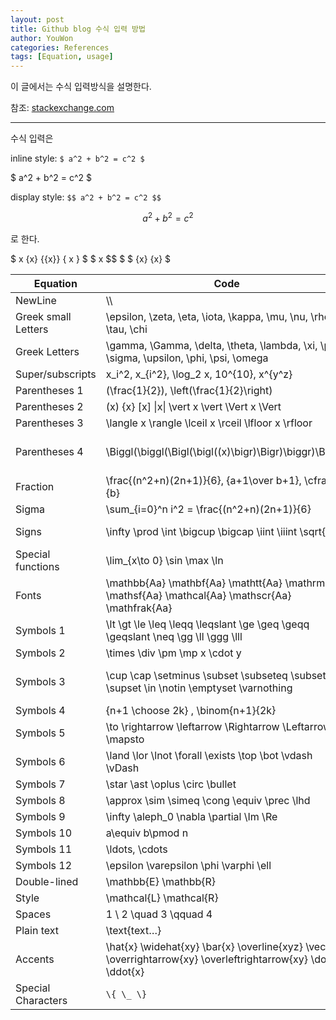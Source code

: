 ```yaml
---
layout: post
title: Github blog 수식 입력 방법
author: YouWon
categories: References
tags: [Equation, usage]
---
```


이 글에서는 수식 입력방식을 설명한다.

참조: [stackexchange.com](https://math.meta.stackexchange.com/questions/5020/mathjax-basic-tutorial-and-quick-reference)

---

수식 입력은

inline style: `$ a^2 + b^2 = c^2 $`

$ a^2 + b^2 = c^2 $

display style: `$$ a^2 + b^2 = c^2 $$`

$$ a^2 + b^2 = c^2 $$

로 한다.

$ x {x} {{x}} \{ x \} $
$ x $$ $
$ {x} \{x\} $

Equation          | Code                                                           | Display
-------           | --------                                                       | --------
NewLine           | \\\\                                                             | $ \\ $
Greek small Letters     | \epsilon, \zeta, \eta, \iota, \kappa, \mu, \nu, \rho, \tau, \chi              | $ \epsilon, \zeta, \eta, \iota, \kappa, \mu, \nu, \rho, \tau, \chi $
Greek Letters | \gamma, \Gamma, \delta, \theta, \lambda, \xi, \pi, \sigma, \upsilon, \phi, \psi, \omega | $ \gamma, \Gamma, \delta, \theta, \lambda, \xi, \pi, \sigma, \upsilon, \phi, \psi, \omega $
Super/subscripts  | x_i^2, x_{i^2}, \log_2 x, 10^{10}, x^{y^z}                     | $ x_i^2, x_{i^2}, \log_2 x, 10^{10}, x^{y^z} $
Parentheses 1     | (\frac{1}{2}), \left(\frac{1}{2}\right)                        | $ (\frac{1}{2}), \left(\frac{1}{2}\right) $
Parentheses 2     | (x) {x} [x] \|x\| \vert x \vert \Vert x \Vert                  | $ (x) {x} [x] \|x\| \vert x \vert \Vert x \Vert $
Parentheses 3     | \langle x \rangle \lceil x \rceil \lfloor x \rfloor            | $ \langle x \rangle \lceil x \rceil \lfloor x \rfloor $
Parentheses 4     | \Biggl(\biggl(\Bigl(\bigl((x)\bigr)\Bigr)\biggr)\Biggr)        | $ \Biggl(\biggl(\Bigl(\bigl((x)\bigr)\Bigr)\biggr)\Biggr) $
Fraction          | \frac{(n^2+n)(2n+1)}{6}, {a+1\over b+1}, \cfrac{a}{b}          | $ \frac{(n^2+n)(2n+1)}{6}, {a+1\over b+1}, \cfrac{a}{b} $
Sigma             | \sum_{i=0}^n i^2 = \frac{(n^2+n)(2n+1)}{6}                     | $ \sum_{i=0}^n i^2 = \frac{(n^2+n)(2n+1)}{6} $
Signs             | \infty \prod \int \bigcup \bigcap \iint \iiint \sqrt{x}        | $ \infty \prod \int \bigcup \bigcap \iint \iiint \sqrt{x} $
Special functions | \lim_{x\to 0} \sin \max \ln                                    | $ \lim_{x\to 0} \sin \max \ln $
Fonts             | \mathbb{Aa} \mathbf{Aa} \mathtt{Aa} \mathrm{Aa} \mathsf{Aa} \mathcal{Aa} \mathscr{Aa} \mathfrak{Aa}| $ \mathbb{Aa} \mathbf{Aa} \mathtt{Aa} \mathrm{Aa} \mathsf{Aa} \mathcal{Aa} \mathscr{Aa} \mathfrak{Aa} $
Symbols 1         | \lt \gt \le \leq \leqq \leqslant \ge \geq \geqq \geqslant \neq \gg \ll \ggg \lll  | $ \lt \gt \le \leq \leqq \leqslant \ge \geq \geqq \geqslant \neq \gg \ll \ggg \lll  $
Symbols 2         | \times \div \pm \mp x \cdot y                                  | $ \times \div \pm \mp x \cdot y $
Symbols 3         | \cup \cap \setminus \subset \subseteq \subsetneq \supset \in \notin \emptyset \varnothing | $ \cup \cap \setminus \subset \subseteq \subsetneq \supset \in \notin \emptyset \varnothing $
Symbols 4         | {n+1 \choose 2k} , \binom{n+1}{2k}                             | $ {n+1 \choose 2k} , \binom{n+1}{2k} $
Symbols 5         | \to \rightarrow \leftarrow \Rightarrow \Leftarrow \mapsto      | $ \to \rightarrow \leftarrow \Rightarrow \Leftarrow \mapsto $
Symbols 6         | \land \lor \lnot \forall \exists \top \bot \vdash \vDash       | $ \land \lor \lnot \forall \exists \top \bot \vdash \vDash $
Symbols 7         | \star \ast \oplus \circ \bullet                                | $ \star \ast \oplus \circ \bullet $
Symbols 8         | \approx \sim \simeq \cong \equiv \prec \lhd                    | $ \approx \sim \simeq \cong \equiv \prec \lhd $
Symbols 9         | \infty \aleph_0 \nabla \partial \Im \Re                        | $ \infty \aleph_0 \nabla \partial \Im \Re $
Symbols 10        | a\equiv b\pmod n                                               | $ a\equiv b\pmod n $
Symbols 11        | \ldots, \cdots                                                 | $ \ldots, \cdots $
Symbols 12        | \epsilon \varepsilon \phi \varphi \ell                         | $ \epsilon \varepsilon \phi \varphi \ell $
Double-lined      | \mathbb{E} \mathbb{R}                                          | $ \mathbb{E} \mathbb{R} $
Style      | \mathcal{L} \mathcal{R}                                          | $ \mathcal{L} \mathcal{A} $
Spaces            | 1 \ 2 \quad 3 \qquad 4                                         | $ 1 \ 2 \quad 3 \qquad 4 $
Plain text        | \text{text…}                                                       | $ \text{text…} $
Accents           | \hat{x} \widehat{xy} \bar{x} \overline{xyz} \vec{x} \overrightarrow{xy} \overleftrightarrow{xy} \dot{x} \ddot{x} | $ \hat{x} \widehat{xy} \bar{x} \overline{xyz} \vec{x} \overrightarrow{xy} \overleftrightarrow{xy} \dot{x} \ddot{x} $
Special Characters| `\{ \_ \}`                                                     | $ \{ $ $ \_ $ $ \} $

